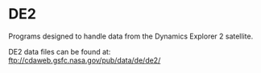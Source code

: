 # DE2
Programs designed to handle data from the Dynamics Explorer 2 satellite.

DE2 data files can be found at:
ftp://cdaweb.gsfc.nasa.gov/pub/data/de/de2/
